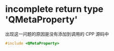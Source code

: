 # incomplete return type 'QMetaProperty'

出现这一问题的原因是没有添加到调用的 CPP 源码中

```cpp
#include <QMetaProperty>
```
